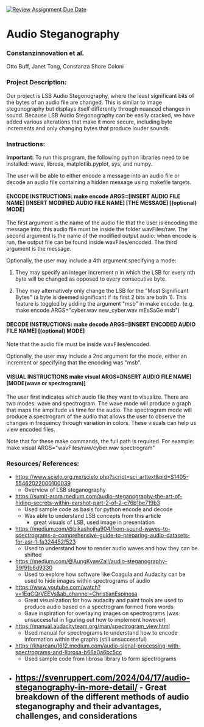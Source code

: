 [![Review Assignment Due Date](https://classroom.github.com/assets/deadline-readme-button-22041afd0340ce965d47ae6ef1cefeee28c7c493a6346c4f15d667ab976d596c.svg)](https://classroom.github.com/a/am3xLbu5)
# Audio Steganography
 
### Constanzinnovation et al. 

Otto Buff, Janet Tong, Constanza Shore Coloni
       
### Project Description:

Our project is LSB Audio Stegonography, where the least significant bits of the bytes of an audio file are changed. This is similar to image stegonography but displays itself differently through nuanced changes in sound. Because LSB Audio Stegonography can be easily cracked, we have added various alterations that make it more secure, including byte increments and only changing bytes that produce louder sounds. 

### Instructions:

**Important:** To run this program, the following python libraries need to be installed: wave, librosa, matplotlib.pyplot, sys, and numpy. 

The user will be able to either encode a message into an audio file or decode an audio file containing a hidden message using makefile targets. 

#### **ENCODE INSTRUCTIONS**: make encode ARGS=[INSERT AUDIO FILE NAME] [INSERT MODIFIED AUDIO FILE NAME] [THE MESSAGE] [(optional) MODE] 

The first argument is the name of the audio file that the user is encoding the message into: this audio file must be inside the folder wavFiles/raw. The second argument is the name of the modified output audio: when encode is run, the output file can be found inside wavFiles/encoded. The third argument is the message. 

Optionally, the user may include a 4th argument specifying a mode: 
1) They may specify an integer increment n in which the LSB for every nth byte will be changed as opposed to every consecutive byte. 

2) They may alternatively only change the LSB for the "Most Significant Bytes" (a byte is deemed  significant if its first 2 bits are both 1). This feature is toggled by adding the argument "msb" in make encode. (e.g. make encode ARGS="cyber.wav new_cyber.wav mEsSaGe msb")


#### **DECODE INSTRUCTIONS**: make decode ARGS=[INSERT ENCODED AUDIO FILE NAME] [(optional) MODE] 

Note that the audio file must be inside wavFiles/encoded. 

Optionally, the user may include a 2nd argument for the mode, either an increment or specifying that the encoding was "msb". 

#### **VISUAL INSTRUCTIONS** make visual ARGS=[INSERT AUDIO FILE NAME] [MODE(wave or spectrogram)] 

The user first indicates which audio file they want to visualize. There are two modes: wave and spectrogram. The wave mode will produce a graph that maps the amplitude vs time for the audio. The spectrogram mode will produce a spectrogram of the audio that allows the user to observe the changes in frequency through variation in colors. These visuals can help us view encoded files. 

Note that for these make commands, the full path is required. For example: make visual ARGS="wavFiles/raw/cyber.wav spectrogram" 

### Resources/ References:
- https://www.scielo.org.mx/scielo.php?script=sci_arttext&pid=S1405-55462022000100039 
    - Overview of LSB steganography
- https://sumit-arora.medium.com/audio-steganography-the-art-of-hiding-secrets-within-earshot-part-2-of-2-c76b1be719b3
    - Used sample code as basis for python encode and decode 
    - Was able to understand LSB concepts from this article 
		- great visuals of LSB, used image in presentation
- https://medium.com/@bikashojha904/from-sound-waves-to-spectrograms-a-comprehensive-guide-to-preparing-audio-datasets-for-asr-1-fa324452f523
    - Used to understand how to render audio waves and how they can be shifted 
- https://medium.com/@AungKyawZall/audio-steganography-39f9fb6d9330
    - Used to explore how software like Coagula and Audacity can be used to hide images within spectrograms of audio 
- https://www.youtube.com/watch?v=1EqCQrVEEVs&ab_channel=ChristianEspinosa 
    - Great visualization for how audacity and paint tools are used to produce audio based on a spectrogram formed from words 
    - Gave inspiration for overlaying images on spectrograms (was unsuccessful in figuring out how to implement however)
- https://manual.audacityteam.org/man/spectrogram_view.html
    - Used manual for spectrograms to understand how to encode information within the graphs (still unsuccessful)
- https://khareanu1612.medium.com/audio-signal-processing-with-spectrograms-and-librosa-b66a0a6bc5cc  
    - Used sample code from librosa library to form spectrograms 
- https://svenruppert.com/2024/04/17/audio-steganography-in-more-detail/
		- Great breakdown of the different methods of audio steganography and their advantages, challenges, and considerations
    - 



